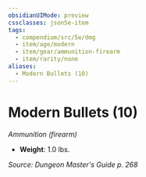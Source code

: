 ```yaml
---
obsidianUIMode: preview
cssclasses: json5e-item
tags:
  - compendium/src/5e/dmg
  - item/age/modern
  - item/gear/ammunition-firearm
  - item/rarity/none
aliases:
  - Modern Bullets (10)
---
```

# Modern Bullets (10)
*Ammunition (firearm)*  

- **Weight**: 1.0 lbs.

*Source: Dungeon Master's Guide p. 268*
